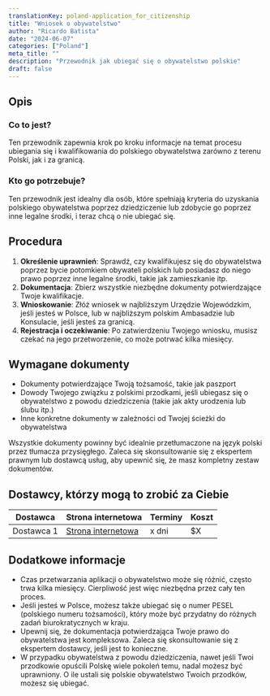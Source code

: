 ```yaml
---
translationKey: poland-application_for_citizenship
title: "Wniosek o obywatelstwo"
author: "Ricardo Batista"
date: "2024-06-07"
categories: ["Poland"]
meta_title: ""
description: "Przewodnik jak ubiegać się o obywatelstwo polskie"
draft: false
---
```


## Opis
### Co to jest?
Ten przewodnik zapewnia krok po kroku informacje na temat procesu ubiegania się i kwalifikowania do polskiego obywatelstwa zarówno z terenu Polski, jak i za granicą.

### Kto go potrzebuje?
Ten przewodnik jest idealny dla osób, które spełniają kryteria do uzyskania polskiego obywatelstwa poprzez dziedziczenie lub zdobycie go poprzez inne legalne środki, i teraz chcą o nie ubiegać się.

## Procedura

1. **Określenie uprawnień**: Sprawdź, czy kwalifikujesz się do obywatelstwa poprzez bycie potomkiem obywateli polskich lub posiadasz do niego prawo poprzez inne legalne środki, takie jak zamieszkanie itp.
2. **Dokumentacja**: Zbierz wszystkie niezbędne dokumenty potwierdzające Twoje kwalifikacje.
3. **Wnioskowanie**: Złóż wniosek w najbliższym Urzędzie Wojewódzkim, jeśli jesteś w Polsce, lub w najbliższym polskim Ambasadzie lub Konsulacie, jeśli jesteś za granicą.
4. **Rejestracja i oczekiwanie**: Po zatwierdzeniu Twojego wniosku, musisz czekać na jego przetworzenie, co może potrwać kilka miesięcy.

## Wymagane dokumenty

- Dokumenty potwierdzające Twoją tożsamość, takie jak paszport
- Dowody Twojego związku z polskimi przodkami, jeśli ubiegasz się o obywatelstwo z powodu dziedziczenia (takie jak akty urodzenia lub ślubu itp.)
- Inne konkretne dokumenty w zależności od Twojej ścieżki do obywatelstwa

Wszystkie dokumenty powinny być idealnie przetłumaczone na język polski przez tłumacza przysięgłego. Zaleca się skonsultowanie się z ekspertem prawnym lub dostawcą usług, aby upewnić się, że masz kompletny zestaw dokumentów.

## Dostawcy, którzy mogą to zrobić za Ciebie

| Dostawca        | Strona internetowa  | Terminy  | Koszt |
| --------------- | -------- | ---------- | ---- |
| Dostawca 1  | [Strona internetowa](#) | x dni | $X |

## Dodatkowe informacje

- Czas przetwarzania aplikacji o obywatelstwo może się różnić, często trwa kilka miesięcy. Cierpliwość jest więc niezbędna przez cały ten proces.
- Jeśli jesteś w Polsce, możesz także ubiegać się o numer PESEL (polskiego numeru tożsamości), który może być przydatny do różnych zadań biurokratycznych w kraju.
- Upewnij się, że dokumentacja potwierdzająca Twoje prawo do obywatelstwa jest kompleksowa. Zaleca się skonsultowanie się z ekspertem dostawcy, jeśli jest to konieczne.
- W przypadku obywatelstwa z powodu dziedziczenia, nawet jeśli Twoi przodkowie opuścili Polskę wiele pokoleń temu, nadal możesz być uprawniony. O ile ustali się polskie obywatelstwo Twoich przodków, możesz się ubiegać.